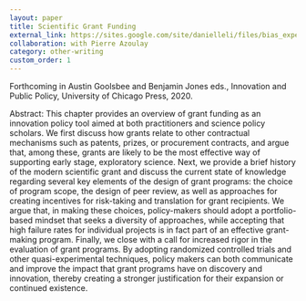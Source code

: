 ```yaml
---
layout: paper
title: Scientific Grant Funding
external_link: https://sites.google.com/site/danielleli/files/bias_expertise_nih_dli?attredirects=0
collaboration: with Pierre Azoulay
category: other-writing
custom_order: 1
---
```

<div>
  <div class="text-teal-600 text-base mb-2">
    <p>Forthcoming in Austin Goolsbee and Benjamin Jones eds.,
      <span class="italic">Innovation and Public Policy</span>, University of Chicago Press, 2020.
    </p>
  </div>
  <p><span class="font-medium">Abstract: </span>
    This chapter provides an overview of grant funding as an innovation policy tool aimed at both practitioners and science policy scholars. We first discuss how grants relate to other contractual mechanisms such as patents, prizes, or procurement contracts, and argue that, among these, grants are likely to be the most effective way of supporting early stage, exploratory science. Next, we provide a brief history of the modern scientific grant and discuss the current state of knowledge regarding several key elements of the design of grant programs: the choice of program scope, the design of peer review, as well as approaches for creating incentives for risk-taking and translation for grant recipients. We argue that, in making these choices, policy-makers should adopt a portfolio-based mindset that seeks a diversity of approaches, while accepting that high failure rates for individual projects is in fact part of an effective grant-making program. Finally, we close with a call for increased rigor in the evaluation of grant programs. By adopting randomized controlled trials and other quasi-experimental techniques, policy makers can both communicate and improve the impact that grant programs have on discovery and innovation, thereby creating a stronger justification for their expansion or continued existence.
  </p>
</div>
